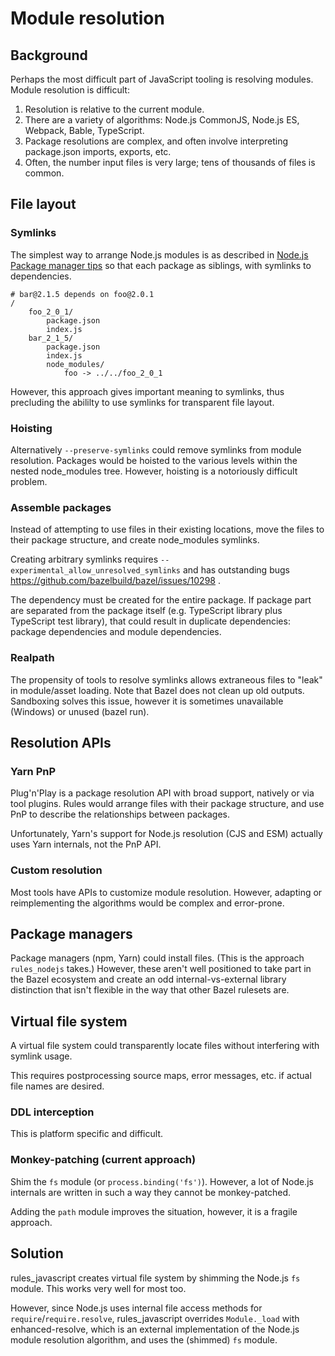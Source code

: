 # Module resolution

## Background

Perhaps the most difficult part of JavaScript tooling is resolving modules.
Module resolution is difficult:

1. Resolution is relative to the current module.
2. There are a variety of algorithms: Node.js CommonJS, Node.js ES, Webpack,
   Bable, TypeScript.
3. Package resolutions are complex, and often involve interpreting package.json
   imports, exports, etc.
4. Often, the number input files is very large; tens of thousands of files is common.

## File layout

### Symlinks

The simplest way to arrange Node.js modules is as described in
[Node.js Package manager tips](https://nodejs.org/api/modules.html#modules_package_manager_tips)
so that each package as siblings, with symlinks to dependencies.

```
# bar@2.1.5 depends on foo@2.0.1
/
    foo_2_0_1/
        package.json
        index.js
    bar_2_1_5/
        package.json
        index.js
        node_modules/
            foo -> ../../foo_2_0_1
```

However, this approach gives important meaning to symlinks, thus precluding the
abililty to use symlinks for transparent file layout.

### Hoisting

Alternatively `--preserve-symlinks` could remove symlinks from module
resolution. Packages would be hoisted to the various levels within the nested
node_modules tree. However, hoisting is a notoriously difficult problem.

### Assemble packages

Instead of attempting to use files in their existing locations, move the files
to their package structure, and create node_modules symlinks.

Creating arbitrary symlinks requires `--experimental_allow_unresolved_symlinks`
and has outstanding bugs https://github.com/bazelbuild/bazel/issues/10298 .

The dependency must be created for the entire package. If package part are separated from the package itself (e.g. TypeScript library plus TypeScript test library), that could result in duplicate dependencies: package dependencies and module dependencies.

### Realpath

The propensity of tools to resolve symlinks allows extraneous files to "leak" in module/asset loading. Note that Bazel does not clean up old outputs. Sandboxing solves this issue, however it is sometimes unavailable (Windows) or unused (bazel run).

## Resolution APIs

### Yarn PnP

Plug'n'Play is a package resolution API with broad support, natively or via tool plugins. Rules would arrange files with their package structure, and use PnP to describe the relationships between packages.

Unfortunately, Yarn's support for Node.js resolution (CJS and ESM) actually uses Yarn internals,
not the PnP API.

### Custom resolution

Most tools have APIs to customize module resolution. However, adapting or reimplementing the algorithms would be complex and error-prone.

## Package managers

Package managers (npm, Yarn) could install files. (This is the approach
`rules_nodejs` takes.) However, these aren't well positioned to take part in the
Bazel ecosystem and create an odd internal-vs-external library distinction that
isn't flexible in the way that other Bazel rulesets are.

## Virtual file system

A virtual file system could transparently locate files without interfering with
symlink usage.

This requires postprocessing source maps, error messages, etc. if actual file names are
desired.

### DDL interception

This is platform specific and difficult.

### Monkey-patching (current approach)

Shim the `fs` module (or `process.binding('fs')`). However, a lot of Node.js
internals are written in such a way they cannot be monkey-patched.

Adding the `path` module improves the situation, however, it is a fragile
approach.

## Solution

rules_javascript creates virtual file system by shimming the Node.js `fs`
module. This works very well for most too.

However, since Node.js uses internal file access methods for
`require`/`require.resolve`, rules_javascript overrides `Module._load` with
enhanced-resolve, which is an external implementation of the Node.js module
resolution algorithm, and uses the (shimmed) `fs` module.
